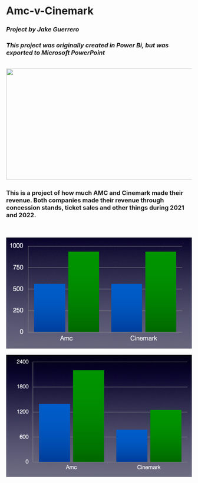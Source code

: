 # Amc-v-Cinemark
### *Project by Jake Guerrero*
### *This project was originally created in Power Bi, but was exported to Microsoft PowerPoint*
<br/>

<img src=“20th-CF”  width="625" height="300">

### This is a project of how much AMC and Cinemark made their revenue. Both companies made their revenue through concession stands, ticket sales and other things during 2021 and 2022.

<br/>
<br/>

<img src="Admissions.png"  width="622" height="300">




![Concession Sales](Concessions.png)
